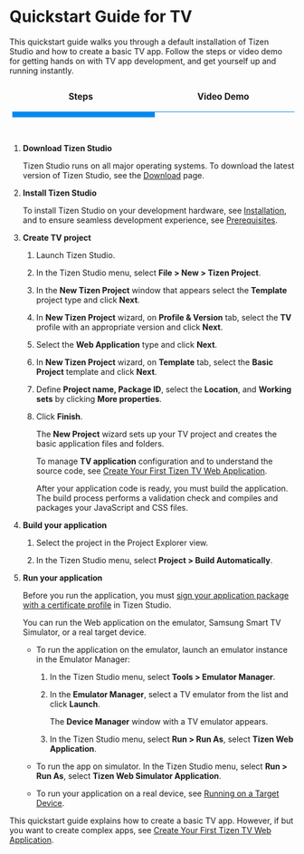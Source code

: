 # Quickstart Guide for TV

This quickstart guide walks you through a default installation of Tizen Studio and how to create a basic TV app. Follow the steps or video demo for getting hands on with TV app development, and get yourself up and running instantly.

<style>
.center {
  display: block;
  margin-left: auto;
  margin-right: auto;
  width: 50%;
}

.tabs {
  display: block;
  display: flex;
  -webkit-flex-wrap: wrap;
  -moz-flex-wrap: wrap;
  flex-wrap: wrap;
  margin: 0;
  overflow: hidden; }
  .tabs [class^="tab"] label,
  .tabs [class*=" tab"] label {
    cursor: pointer;
    display: block;
    font-size: 1.1em;
    font-weight: 300;
    line-height: 1em;
    padding: 1rem 0;
    text-align: center; }
  .tabs [class^="tab"] [type="radio"],
  .tabs [class*=" tab"] [type="radio"] {
    border-bottom: 1px solid #008aee;
    cursor: pointer;
    -webkit-appearance: none;
    -moz-appearance: none;
    appearance: none;
    display: block;
    width: 100%;
    -webkit-transition: all 0.3s ease-in-out;
    -moz-transition: all 0.3s ease-in-out;
    -o-transition: all 0.3s ease-in-out;
    transition: all 0.3s ease-in-out; }
    .tabs [class^="tab"] [type="radio"]:hover, .tabs [class^="tab"] [type="radio"]:focus,
    .tabs [class*=" tab"] [type="radio"]:hover,
    .tabs [class*=" tab"] [type="radio"]:focus {
      border-bottom: 5px solid #008aee; }
    .tabs [class^="tab"] [type="radio"]:checked,
    .tabs [class*=" tab"] [type="radio"]:checked {
      border-bottom: 10px solid #008aee; }
    .tabs [class^="tab"] [type="radio"]:checked + div,
    .tabs [class*=" tab"] [type="radio"]:checked + div {
      opacity: 1; }
    .tabs [class^="tab"] [type="radio"] + div,
    .tabs [class*=" tab"] [type="radio"] + div {
      display: block;
      opacity: 0;
      padding: 2rem 0;
      width: 90%;
      -webkit-transition: all 0.3s ease-in-out;
      -moz-transition: all 0.3s ease-in-out;
      -o-transition: all 0.3s ease-in-out;
      transition: all 0.3s ease-in-out; }
  .tabs .tab-2 {
    width: 50%; }
    .tabs .tab-2 [type="radio"] + div {
      width: 200%;
      margin-left: 200%; }
    .tabs .tab-2 [type="radio"]:checked + div {
      margin-left: 0; }
    .tabs .tab-2:last-child [type="radio"] + div {
      margin-left: 100%; }
    .tabs .tab-2:last-child [type="radio"]:checked + div {
      margin-left: -100%; }
.tabs .tab-3 {
    width: 50%; }
    .tabs .tab-3 [type="radio"] + div {
      width: 200%;
      margin-left: 200%; }
    .tabs .tab- [type="radio"]:checked + div {
      margin-left: 0; }
    .tabs .tab-2:last-child [type="radio"] + div {
      margin-left: 100%; }
    .tabs .tab-2:last-child [type="radio"]:checked + div {
      margin-left: -100%; }
video {
  width: 100%;
  height: auto;
}
</style>
<div class="tabs">
  <div class="tab-2">
    <label for="tab2-1"><b>Steps</b></label>
    <input id="tab2-1" name="tabs-two" type="radio" checked="checked">
    <div>
       
1.  **Download Tizen Studio**

    Tizen Studio runs on all major operating systems. To download the latest version of Tizen Studio, see the <a href="https://developer.tizen.org/development/tizen-studio/download">Download</a> page.

2. **Install Tizen Studio**

    To install Tizen Studio on your development hardware, see <a href="../../setup/install-sdk.md">Installation</a>, and to ensure seamless development experience, see <a href="../../setup/prerequisites.md">Prerequisites</a>.

3. **Create TV project** 
    
    1. Launch Tizen Studio.
    2. In the Tizen Studio menu, select **File > New > Tizen Project**.
    3. In the **New Tizen Project** window that appears select the **Template** project type and click **Next**.
    4. In **New Tizen Project** wizard, on **Profile & Version** tab, select the **TV** profile with an appropriate version and click **Next**.
    5. Select the **Web Application** type and click **Next**.
    6. In **New Tizen Project** wizard, on **Template** tab, select the **Basic Project** template and click **Next**.
    7. Define **Project name, Package ID**, select the **Location**, and **Working sets** by clicking **More properties**. 
    8. Click **Finish**.
	
       The **New Project** wizard sets up your TV project and creates the basic application files and folders.
        
       To manage **TV application** configuration and to understand the source code, see [Create Your First Tizen TV Web Application](../../../web/get-started/tv/first-app.md). 

       After your application code is ready, you must build the application. The build process performs a validation check and compiles and packages your JavaScript and CSS files.
     
4. **Build your application**

    1. Select the project in the Project Explorer view.

    2. In the Tizen Studio menu, select **Project > Build Automatically**.
  
5. **Run your application**
   
    Before you run the application, you must [sign your application package with a certificate profile](../tizen-studio/common-tools/certificate-registration.md) in Tizen Studio.
	
	You can run the Web application on the emulator, Samsung Smart TV Simulator, or a real target device.
   
    - To run the application on the emulator, launch an emulator instance in the Emulator Manager:

      1. In the Tizen Studio menu, select **Tools > Emulator Manager**.
      2. In the **Emulator Manager**, select a TV emulator from the list and click **Launch**. 
      
         The **Device Manager** window with a TV emulator appears. 

      3. In the Tizen Studio menu, select **Run > Run As**, select **Tizen Web Application**.
       
    - To run the app on simulator. In the Tizen Studio menu, select **Run > Run As**, select **Tizen Web Simulator Application**.
	
	- To run your application on a real device, see [Running on a Target Device](../../../web/get-started/tv/first-samsung-tv-app.md#run-on-a-target-device).

This quickstart guide explains how to create a basic TV app. However, if but you want to create complex apps, see [Create Your First Tizen TV Web Application](../../../web/get-started/tv/first-samsung-tv-app.md).

  </div>
  </div>
    
  <div class="tab-2">
    <label for="tab2-2"><b>Video Demo</b></label>
    <input id="tab2-2" name="tabs-two" type="radio">
    <div>  
    <video width="auto" height="240" controls>
  <source src="../media/tv.mp4" type="video/mp4">
</video>
  </div>
</div>
</div>